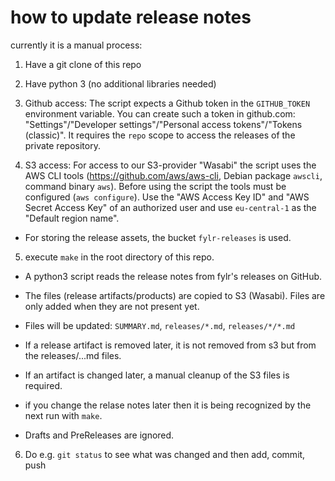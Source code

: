 # how to update release notes
currently it is a manual process:

1. Have a git clone of this repo 

2. Have python 3 (no additional libraries needed)

3. Github access: The script expects a Github token in the `GITHUB_TOKEN` environment variable. You can create such a token in github.com: "Settings"/"Developer settings"/"Personal access tokens"/"Tokens (classic)". It requires the `repo` scope to access the releases of the private repository.

4. S3 access: For access to our S3-provider "Wasabi" the script uses the AWS CLI tools (https://github.com/aws/aws-cli, Debian package `awscli`, command binary `aws`). Before using the script the tools must be configured (`aws configure`). Use the "AWS Access Key ID" and "AWS Secret Access Key" of an authorized user and use `eu-central-1` as the "Default region name".
* For storing the release assets, the bucket `fylr-releases` is used.

5. execute `make` in the root directory of this repo. 

* A python3 script reads the release notes from fylr's releases on GitHub.
* The files (release artifacts/products) are copied to S3 (Wasabi). Files are only added when they are not present yet.
* Files will be updated:  `SUMMARY.md`, `releases/*.md`, `releases/*/*.md`

* If a release artifact is removed later, it is not removed from s3 but from the releases/...md files.
* If an artifact is changed later, a manual cleanup of the S3 files is required.
* if you change the relase notes later then it is being recognized by the next run with `make`.
* Drafts and PreReleases are ignored.

6. Do e.g. `git status` to see what was changed and then add, commit, push

